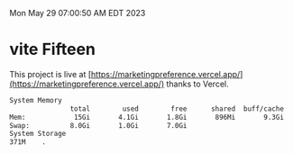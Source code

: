 Mon May 29 07:00:50 AM EDT 2023

# vite Fifteen


This project is live at [https://marketingpreference.vercel.app/](https://marketingpreference.vercel.app/) thanks to Vercel.

```bash
System Memory
               total        used        free      shared  buff/cache   available
Mem:            15Gi       4.1Gi       1.8Gi       896Mi       9.3Gi       9.9Gi
Swap:          8.0Gi       1.0Gi       7.0Gi
System Storage
371M	.
```
```bash
